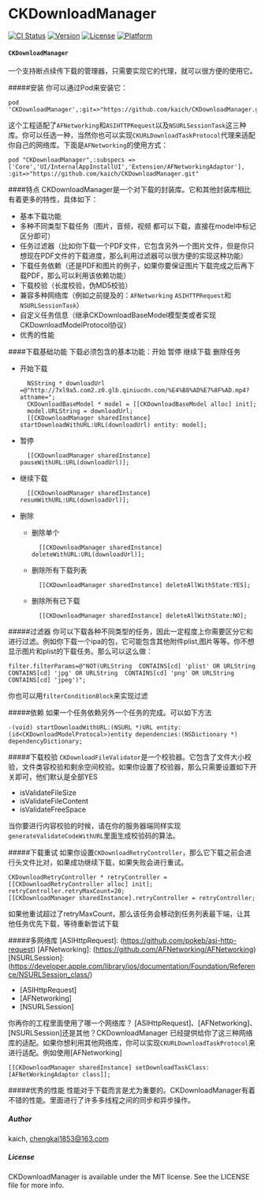 CKDownloadManager
=================


[![CI Status](http://img.shields.io/travis/kaich/CKDownloadManager.svg?style=flat)](https://travis-ci.org/kaich/CKDownloadManager)
[![Version](https://img.shields.io/cocoapods/v/CKDownloadManager.svg?style=flat)](http://cocoapods.org/pods/CKDownloadManager)
[![License](https://img.shields.io/cocoapods/l/CKDownloadManager.svg?style=flat)](http://cocoapods.org/pods/CKDownloadManager)
[![Platform](https://img.shields.io/cocoapods/p/CKDownloadManager.svg?style=flat)](http://cocoapods.org/pods/CKDownloadManager)


#### `CKDownloadManager`

一个支持断点续传下载的管理器，只需要实现它的代理，就可以很方便的使用它。

#####安装
你可以通过Pod来安装它：
	
	pod 'CKDownloadManager',:git=>"https://github.com/kaich/CKDownloadManager.git"

这个工程适配了`AFNetworking`和`ASIHTTPRequest`以及`NSURLSessionTask`这三种库。你可以任选一种，当然你也可以实现`CKURLDownloadTaskProtocol`代理来适配你自己的网络库。下面是`AFNetworking`的使用方式：

	pod "CKDownloadManager",:subspecs => ['Core','UI/InternalAppInstallUI','Extension/AFNetworkingAdaptor'], :git=>"https://github.com/kaich/CKDownloadManager.git"
	
####特点
CKDownloadManager是一个对下载的封装库。它和其他封装库相比有着更多的特性，具体如下：

* 基本下载功能
* 多种不同类型下载任务（图片，音频，视频 都可以下载，直接在model中标记区分即可）
* 任务过滤器（比如你下载一个PDF文件，它包含另外一个图片文件，但是你只想现在PDF文件的下载进度，那么利用过滤器可以很方便的实现这种功能）
* 下载任务依赖（还是PDF和图片的例子，如果你要保证图片下载完成之后再下载PDF，那么可以利用该依赖功能）
* 下载校验（长度校验，伪MD5校验）
* 兼容多种网络库（例如之前提及的：`AFNetworking` `ASIHTTPRequest`和`NSURLSessionTask`）
* 自定义任务信息（继承CKDownloadBaseModel模型类或者实现CKDownloadModelProtocol协议）
* 优秀的性能


####下载基础功能
下载必须包含的基本功能：开始 暂停 继续下载 删除任务

* 开始下载
	
		NSString * downloadUrl =@"http://7xl9a5.com2.z0.glb.qiniucdn.com/%E4%B8%AD%E7%8F%AD.mp4?attname=";
    	CKDownloadBaseModel * model = [[CKDownloadBaseModel alloc] init];
   		model.URLString = downloadUrl;
    	[[CKDownloadManager sharedInstance] startDownloadWithURL:URL(downloadUrl) entity: model];
    
* 暂停

		[[CKDownloadManager sharedInstance] pauseWithURL:URL(downloadUrl)];
	
* 继续下载

		[[CKDownloadManager sharedInstance] resumWithURL:URL(downloadUrl)];  
		
* 删除
	* 删除单个
	
			[[CKDownloadManager sharedInstance] deleteWithURL:URL(downloadUrl)];  
	
	* 删除所有下载列表
		
			[[CKDownloadManager sharedInstance] deleteAllWithState:YES];
		
	* 删除所有已下载
		
			[[CKDownloadManager sharedInstance] deleteAllWithState:NO];	
	
#####过滤器
你可以下载各种不同类型的任务，因此一定程度上你需要区分它和进行过滤。例如你下载一个ipa的包，它可能包含其他附件plist,图片等等。你不想显示图片和plist的下载任务。那么可以这么做：

	filter.filterParams=@"NOT(URLString  CONTAINS[cd] 'plist' OR URLString  CONTAINS[cd] 'jpg' OR URLString  CONTAINS[cd] 'png' OR URLString  CONTAINS[cd] 'jpeg')";

你也可以用`filterConditionBlock`来实现过滤
	

#####依赖
如果一个任务依赖另外一个任务的完成。可以如下方法

	-(void) startDownloadWithURL:(NSURL *)URL entity:(id<CKDownloadModelProtocal>)entity dependencies:(NSDictionary *) dependencyDictionary;
	
#####下载校验
`CKDownloadFileValidator`是一个校验器。它包含了文件大小校验，文件类容校验和剩余空间校验。如果你设置了校验器，那么只需要设置如下开关即可，他们默认是全部YES

* isValidateFileSize
* isValidateFileContent
* isValidateFreeSpace

当你要进行内容校验的时候，请在你的服务器端同样实现`generateValidateCodeWithURL`里面生成校验码的算法。

#####下载重试
如果你设置`CKDownloadRetryController`，那么它下载之前会进行头文件比对，如果成功继续下载，如果失败会进行重试。

	CKDownloadRetryController * retryController = [[CKDownloadRetryController alloc] init];
    retryController.retryMaxCount=20;
    [[CKDownloadManager sharedInstance].retryController = retryController;
   
如果他重试超过了retryMaxCount，那么该任务会移动到任务列表最下端，让其他任务优先下载，等待重新尝试下载

#####多网络库
[ASIHttpRequest]: (https://github.com/pokeb/asi-http-request)
[AFNetworking]: (https://github.com/AFNetworking/AFNetworking)
[NSURLSession]: (https://developer.apple.com/library/ios/documentation/Foundation/Reference/NSURLSession_class/)

* [ASIHttpRequest]
* [AFNetworking]
* [NSURLSession]

你再你的工程里面使用了哪一个网络库？ [ASIHttpRequest]、[AFNetworking]、[NSURLSession]还是其他？CKDownloadManager 已经提供给你了这三种网络库的适配。如果你想利用其他网络库，你可以实现`CKURLDownloadTaskProtocol`来进行适配。例如使用[AFNetworking]

	[[CKDownloadManager sharedInstance] setDownloadTaskClass:[AFNetWorkingAdaptor class]];


#####优秀的性能
性能对于下载而言是尤为重要的。CKDownloadManager有着不错的性能。里面进行了许多多线程之间的同步和异步操作。

##### Author

kaich, chengkai1853@163.com

##### License

CKDownloadManager is available under the MIT license. See the LICENSE file for more info.